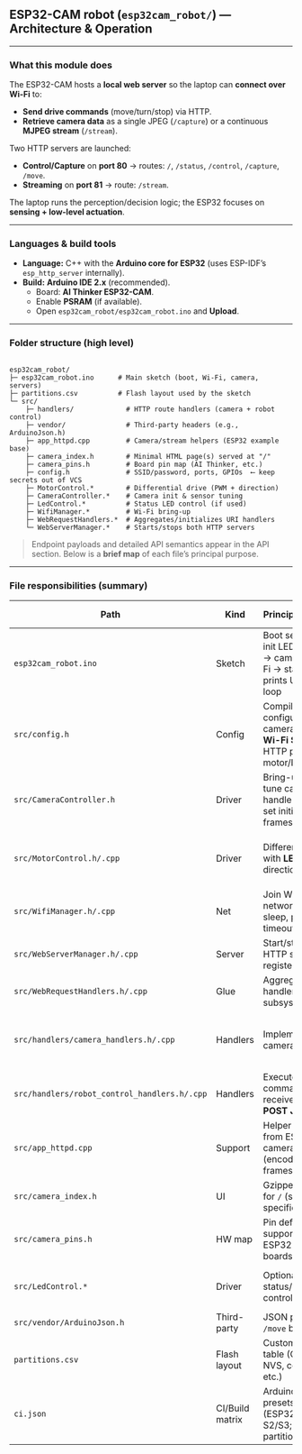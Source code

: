 ## ESP32-CAM robot (`esp32cam_robot/`) — Architecture & Operation
---
### What this module does
The ESP32-CAM hosts a **local web server** so the laptop can **connect over Wi-Fi** to:
- **Send drive commands** (move/turn/stop) via HTTP.
- **Retrieve camera data** as a single JPEG (`/capture`) or a continuous **MJPEG stream** (`/stream`).

Two HTTP servers are launched:
- **Control/Capture** on **port 80** → routes: `/`, `/status`, `/control`, `/capture`, `/move`.
- **Streaming** on **port 81** → route: `/stream`.

The laptop runs the perception/decision logic; the ESP32 focuses on **sensing + low-level actuation**.

---

### Languages & build tools
- **Language:** C++ with the **Arduino core for ESP32** (uses ESP-IDF’s `esp_http_server` internally).
- **Build:** **Arduino IDE 2.x** (recommended).  
  - Board: **AI Thinker ESP32-CAM**.  
  - Enable **PSRAM** (if available).  
  - Open `esp32cam_robot/esp32cam_robot.ino` and **Upload**.

---

### Folder structure (high level)
```

esp32cam_robot/
├─ esp32cam_robot.ino      # Main sketch (boot, Wi-Fi, camera, servers)
├─ partitions.csv          # Flash layout used by the sketch
└─ src/
    ├─ handlers/             # HTTP route handlers (camera + robot control)
    ├─ vendor/               # Third-party headers (e.g., ArduinoJson.h)
    ├─ app_httpd.cpp         # Camera/stream helpers (ESP32 example base)
    ├─ camera_index.h        # Minimal HTML page(s) served at "/"
    ├─ camera_pins.h         # Board pin map (AI Thinker, etc.)
    ├─ config.h              # SSID/password, ports, GPIOs  ⟵ keep secrets out of VCS
    ├─ MotorControl.*        # Differential drive (PWM + direction)
    ├─ CameraController.*    # Camera init & sensor tuning
    ├─ LedControl.*          # Status LED control (if used)
    ├─ WifiManager.*         # Wi-Fi bring-up
    ├─ WebRequestHandlers.*  # Aggregates/initializes URI handlers
    └─ WebServerManager.*    # Starts/stops both HTTP servers

```

> Endpoint payloads and detailed API semantics appear in the API section. Below is a **brief map** of each file’s principal purpose.

---

### File responsibilities (summary)

| Path | Kind | Principal purpose | Exposed interface (functions / endpoints) | Notes |
|---|---|---|---|---|
| `esp32cam_robot.ino` | Sketch | Boot sequence; init LED & motors → camera → Wi-Fi → start servers; prints URLs; idle loop | `setup()`, `loop()`, `measure_fps(int)` | Single place to change boot order/logging. |
| `src/config.h` | Config | Compile-time configuration: camera model, **Wi-Fi SSID/PASS**, HTTP ports, motor/LED pins | macros: `WIFI_SSID`, `HTTP_CONTROL_PORT`, pin defines | Don’t commit real credentials. |
| `src/CameraController.h` | Driver | Bring-up and tune camera; handle PSRAM; set initial framesize/quality | `bool initCamera()`, `sensor_t* getCameraSensor()` | JPEG + QVGA defaults for smoother streaming. |
| `src/MotorControl.h/.cpp` | Driver | Differential drive with **LEDC PWM**; direction control | `setupMotors()`, `moveForward/Backward(int)`, `turnLeft/Right(int)`, `arcLeft/Right(int,float)`, `stopMotors()` | Uses enable channels + IN pins per motor. |
| `src/WifiManager.h/.cpp` | Net | Join Wi-Fi network, disable sleep, print IP, timeout handling | `bool connectWiFi()` | Returns `false` on failure (~20s). |
| `src/WebServerManager.h/.cpp` | Server | Start/stop **two** HTTP servers and register routes | `bool startWebServer()`, `void stopWebServer()` | Control on **80** (`/`, `/status`, `/control`, `/capture`, `/move`); stream on **81** (`/stream`). |
| `src/WebRequestHandlers.h/.cpp` | Glue | Aggregate/init handler subsystems | `initializeWebRequestHandlers()` | Includes `handlers/camera_handlers.*` and `handlers/robot_control_handlers.*`. |
| `src/handlers/camera_handlers.h/.cpp` | Handlers | Implement camera web API | Endpoints: `"/"` → **index**, `"/status"` → JSON status, `"/control"` → camera params (`var`,`val`), `"/capture"` → JPEG, `"/stream"` → MJPEG | Streaming uses multipart boundary; optional LED assist on capture/stream. |
| `src/handlers/robot_control_handlers.h/.cpp` | Handlers | Execute motion commands received via HTTP **POST JSON** | Endpoint: `"/move"` with `{direction, speed?, turn_ratio?}` → calls `MotorControl` | Directions: `forward/backward/left/right/soft_left/soft_right/stop`. |
| `src/app_httpd.cpp` | Support | Helper utilities from ESP32 camera example (encoding/serving frames) | internal helpers | Referenced by camera handlers. |
| `src/camera_index.h` | UI | Gzipped HTML for `/` (sensor-specific variants) | served by `indexHandler` | Tiny configuration/status page. |
| `src/camera_pins.h` | HW map | Pin definitions for supported ESP32-CAM boards | macros | Selected by `CAMERA_MODEL_*` in `config.h`. |
| `src/LedControl.*` | Driver | Optional status/assist LED control | `setupLed()`, `setLedIntensity(int)`, `controlLed(bool,int)`, `setLedStreamingState(bool)` | Used by capture/stream to signal activity. |
| `src/vendor/ArduinoJson.h` | Third-party | JSON parsing for `/move` body | — | Bundled header for portability. |
| `partitions.csv` | Flash layout | Custom partition table (OTA slot, NVS, coredump, etc.) | — | Needed to fit camera + OTA app. |
| `ci.json` | CI/Build matrix | Arduino CLI FQBN presets (ESP32/ESP32-S2/S3; PSRAM, partitions) | — | Helps reproducible builds in automation. |